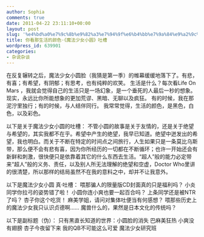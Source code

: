 ```yaml
---
author: Sophia
comments: true
date: 2011-04-22 23:11:10+00:00
layout: post
slug: '%e4%bd%a0%e7%9c%8b%e9%82%a3%e7%94%9f%e6%b4%bb%e7%9a%84%e9%a2%9c%e8%89%b2%c2%b7%e3%80%8a%e9%ad%94%e6%b3%95%e5%b0%91%e5%a5%b3%e5%b0%8f%e5%9c%86%e3%80%8b%e5%90%90%e6%a7%bd'
title: 你看那生活的颜色·《魔法少女小圆》吐槽
wordpress_id: 639901
categories:
- 杂说杂谈
---
```


在反复辗转之后，魔法少女小圆脸（我猜是第一季）的帷幕缓缓地落下了。有悲，有喜；有希望，有阴郁；有思考，也有纯粹的欢笑。
生活是什么？每次看Life On Mars ，我就会觉得自己的生活只是一场幻象，是一个垂死的人最后一秒的想象。现实，永远比你所能想象的更加荒谬、黑暗、无聊以及疯狂。
有的时候，我在那泥泞里独行；有的时候，与人结伴同行。
我常常觉得，生活的颜色，是黑色，白色，以及彩色。

以下是关于魔法少女小圆的吐槽：
不管小圆的故事是关于友情的，还是关于绝望与希望的，其实我都不在乎。希望中产生的绝望，我早已知道。绝望中迸发出的希望，我也明白。而关于不断在特定的时间点之间旅行，人生如果只是一条莫比乌斯带，那么便不会有悲有喜，因为你所经历的一切都在不断循环；也许一开始还会有新鲜和刺激，很快便只是依靠着其它的什么东西去生活。“超人”般的能力必定带来“超人”般的义务、责任，以及别人所无法理解的绝望和空虚，Doctor Who里讲的很清楚，所以那样的结局虽然不在我的意料之中，却并不让我意外。

以下是魔法少女小圆 真·吐槽：
喂那骗人的限量版CD封面真的只是福利吗？
小炎同学你拉弓的姿势错了啦！
小圆你连小爽也要一起百合吗？
上条同学还是被NTR了吗？
杏子你这个吃货！
麻美学姐，请问对集体吐便当有何感想？
喂那些历史上的魔法少女我只认识贞德啊……
魔兽什么的，果然是日本文化的传统吗？

以下是副标题（伪）：
只有黑直长知道的世界：小圆脸的消失
巴麻美狂热
小爽没有翅膀
杏子今夜留下来
我的QB不可能这么可爱
魔法少女研究班
